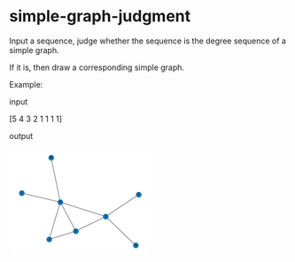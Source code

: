# simple-graph-judgment
Input a sequence, judge whether the sequence is the degree sequence of a simple graph.

If it is, then draw a corresponding simple graph.

Example:

input

[5 4 3 2 1 1 1 1]

output

<img src="https://github.com/SunHaixin0324/simple-graph-judgment/blob/main/result1.png" style="zoom:50%;" /> 


